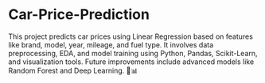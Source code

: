 # Car-Price-Prediction
This project predicts car prices using Linear Regression based on features like brand, model, year, mileage, and fuel type. It involves data preprocessing, EDA, and model training using Python, Pandas, Scikit-Learn, and visualization tools. Future improvements include advanced models like Random Forest and Deep Learning. 🚗📊
